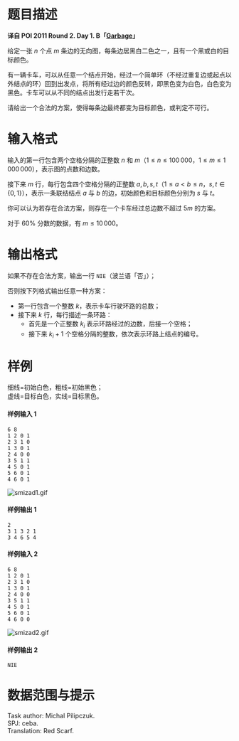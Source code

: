 
# 题目描述

**译自 POI 2011 Round 2. Day 1. B「[Garbage](https://szkopul.edu.pl/problemset/problem/Oa79BU5CwOGRXG_BHQN1tZJ8/site/?key=statement)」**

给定一张 $n$ 个点 $m$ 条边的无向图，每条边居黑白二色之一，且有一个黑或白的目标颜色。

有一辆卡车，可以从任意一个结点开始，经过一个简单环（不经过重复边或起点以外结点的环）回到出发点，将所有经过边的颜色反转，即黑色变为白色，白色变为黑色。卡车可以从不同的结点出发行走若干次。

请给出一个合法的方案，使得每条边最终都变为目标颜色，或判定不可行。

# 输入格式

输入的第一行包含两个空格分隔的正整数 $n$ 和 $m$（$1 \leq n \leq 100\,000$，$1 \leq m \leq 1\,000\,000$），表示图的点数和边数。

接下来 $m$ 行，每行包含四个空格分隔的正整数 $a, b, s, t$（$1 \leq a \lt b \leq n$，$s, t \in \{0, 1\}$），表示一条联结结点 $a$ 与 $b$ 的边，初始颜色和目标颜色分别为 $s$ 与 $t$。

你可以认为若存在合法方案，则存在一个卡车经过总边数不超过 $5m$ 的方案。

对于 $60\%$ 分数的数据，有 $m \leq 10\,000$。


# 输出格式

如果不存在合法方案，输出一行 `NIE`（波兰语「否」）；

否则按下列格式输出任意一种方案：
* 第一行包含一个整数 $k$，表示卡车行驶环路的总数；
* 接下来 $k$ 行，每行描述一条环路：
  * 首先是一个正整数 $k_i$ 表示环路经过的边数，后接一个空格；
  * 接下来 $k_i + 1$ 个空格分隔的整数，依次表示环路上结点的编号。


# 样例

细线=初始白色，粗线=初始黑色；  
虚线=目标白色，实线=目标黑色。

#### 样例输入 1
```plain
6 8
1 2 0 1
2 3 1 0
1 3 0 1
2 4 0 0
3 5 1 1
4 5 0 1
5 6 0 1
4 6 0 1
```
![smizad1.gif](/source/loj/2162/img/aHR0cHM6Ly9vb28uMG8wLm9vby8yMDE3LzA0LzIwLzU4Zjg0Mjk3ZWZiOTUuZ2lm.gif)

#### 样例输出 1
```plain
2
3 1 3 2 1
3 4 6 5 4
```

#### 样例输入 2
```plain
6 8
1 2 0 1
2 3 1 0
1 3 0 1
2 4 0 0
3 5 1 1
4 5 0 1
5 6 0 1
4 6 0 0
```
![smizad2.gif](/source/loj/2162/img/aHR0cHM6Ly9vb28uMG8wLm9vby8yMDE3LzA0LzIwLzU4Zjg0Mjk4ZDViZGIuZ2lm.gif)

#### 样例输出 2
```plain
NIE
```

# 数据范围与提示

Task author: Michal Pilipczuk.  
SPJ: ceba.  
Translation: Red Scarf.

